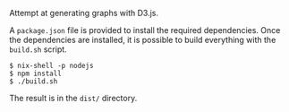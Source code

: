 Attempt at generating graphs with D3.js.

A `package.json` file is provided to install the required dependencies. Once
the dependencies are installed, it is possible to build everything with the
`build.sh` script.

```
$ nix-shell -p nodejs
$ npm install
$ ./build.sh
```

The result is in the `dist/` directory.
